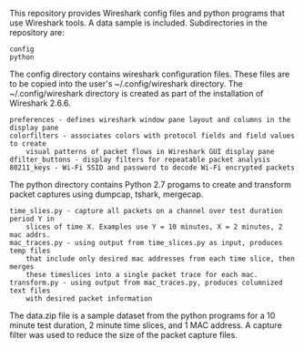 This repository provides Wireshark config files and python programs that use Wireshark tools.
A data sample is included. Subdirectories in the repository are:

    config
    python

The config directory contains wireshark configuration files. These files are to be copied
into the user's ~/.config/wireshark directory. The ~/.config/wireshark directory is 
created as part of the installation of Wireshark 2.6.6. 

    preferences - defines wireshark window pane layout and columns in the display pane
    colorfilters - associates colors with protocol fields and field values to create 
        visual patterns of packet flows in Wireshark GUI display pane
    dfilter_buttons - display filters for repeatable packet analysis
    80211_keys - Wi-Fi SSID and password to decode Wi-Fi encrypted packets

The python directory contains Python 2.7 progams to create and transform packet captures 
using dumpcap, tshark, mergecap.

    time_slies.py - capture all packets on a channel over test duration period Y in 
        slices of time X. Examples use Y = 10 minutes, X = 2 minutes, 2 mac addrs.
    mac_traces.py - using output from time_slices.py as input, produces temp files
        that include only desired mac addresses from each time slice, then merges
        these timeslices into a single packet trace for each mac.
    transform.py - using output from mac_traces.py, produces columnized text files
        with desired packet information

The data.zip file is a sample dataset from the python programs for a 10 minute test
duration, 2 minute time slices, and 1 MAC address. A capture filter was used to 
reduce the size of the packet capture files.
